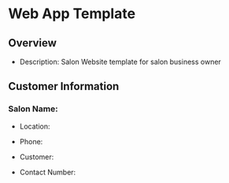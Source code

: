 #  Web App Template

## Overview

* Description: Salon Website template for salon business owner

## Customer Information

### Salon Name: 

* Location: 
* Phone: 

* Customer: 
* Contact Number: 